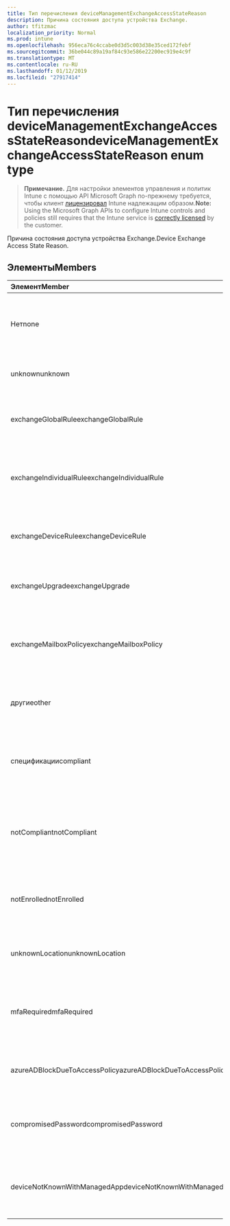 ```yaml
---
title: Тип перечисления deviceManagementExchangeAccessStateReason
description: Причина состояния доступа устройства Exchange.
author: tfitzmac
localization_priority: Normal
ms.prod: intune
ms.openlocfilehash: 956eca76c4ccabe0d3d5c003d38e35ced172febf
ms.sourcegitcommit: 36be044c89a19af84c93e586e22200ec919e4c9f
ms.translationtype: MT
ms.contentlocale: ru-RU
ms.lasthandoff: 01/12/2019
ms.locfileid: "27917414"
---
```

# <a name="devicemanagementexchangeaccessstatereason-enum-type"></a><span data-ttu-id="cb686-103">Тип перечисления deviceManagementExchangeAccessStateReason</span><span class="sxs-lookup"><span data-stu-id="cb686-103">deviceManagementExchangeAccessStateReason enum type</span></span>

> <span data-ttu-id="cb686-104">**Примечание.** Для настройки элементов управления и политик Intune с помощью API Microsoft Graph по-прежнему требуется, чтобы клиент [лицензировал](https://go.microsoft.com/fwlink/?linkid=839381) Intune надлежащим образом.</span><span class="sxs-lookup"><span data-stu-id="cb686-104">**Note:** Using the Microsoft Graph APIs to configure Intune controls and policies still requires that the Intune service is [correctly licensed](https://go.microsoft.com/fwlink/?linkid=839381) by the customer.</span></span>

<span data-ttu-id="cb686-105">Причина состояния доступа устройства Exchange.</span><span class="sxs-lookup"><span data-stu-id="cb686-105">Device Exchange Access State Reason.</span></span>
## <a name="members"></a><span data-ttu-id="cb686-106">Элементы</span><span class="sxs-lookup"><span data-stu-id="cb686-106">Members</span></span>
|<span data-ttu-id="cb686-107">Элемент</span><span class="sxs-lookup"><span data-stu-id="cb686-107">Member</span></span>|<span data-ttu-id="cb686-108">Значение</span><span class="sxs-lookup"><span data-stu-id="cb686-108">Value</span></span>|<span data-ttu-id="cb686-109">Описание</span><span class="sxs-lookup"><span data-stu-id="cb686-109">Description</span></span>|
|:---|:---|:---|
|<span data-ttu-id="cb686-110">Нет</span><span class="sxs-lookup"><span data-stu-id="cb686-110">none</span></span>|<span data-ttu-id="cb686-111">0</span><span class="sxs-lookup"><span data-stu-id="cb686-111">0</span></span>|<span data-ttu-id="cb686-112">Нет причин состояние доступа, обнаруженные в Exchange</span><span class="sxs-lookup"><span data-stu-id="cb686-112">No access state reason discovered from Exchange</span></span>|
|<span data-ttu-id="cb686-113">unknown</span><span class="sxs-lookup"><span data-stu-id="cb686-113">unknown</span></span>|<span data-ttu-id="cb686-114">1</span><span class="sxs-lookup"><span data-stu-id="cb686-114">1</span></span>|<span data-ttu-id="cb686-115">Причина состояния Неизвестный доступ</span><span class="sxs-lookup"><span data-stu-id="cb686-115">Unknown access state reason</span></span>|
|<span data-ttu-id="cb686-116">exchangeGlobalRule</span><span class="sxs-lookup"><span data-stu-id="cb686-116">exchangeGlobalRule</span></span>|<span data-ttu-id="cb686-117">2</span><span class="sxs-lookup"><span data-stu-id="cb686-117">2</span></span>|<span data-ttu-id="cb686-118">Определяет, какие Exchange глобальное правило состояние доступа</span><span class="sxs-lookup"><span data-stu-id="cb686-118">Access state determined by Exchange Global rule</span></span>|
|<span data-ttu-id="cb686-119">exchangeIndividualRule</span><span class="sxs-lookup"><span data-stu-id="cb686-119">exchangeIndividualRule</span></span>|<span data-ttu-id="cb686-120">3</span><span class="sxs-lookup"><span data-stu-id="cb686-120">3</span></span>|<span data-ttu-id="cb686-121">Определяет, какие Exchange отдельное правило состояние доступа</span><span class="sxs-lookup"><span data-stu-id="cb686-121">Access state determined by Exchange Individual rule</span></span>|
|<span data-ttu-id="cb686-122">exchangeDeviceRule</span><span class="sxs-lookup"><span data-stu-id="cb686-122">exchangeDeviceRule</span></span>|<span data-ttu-id="cb686-123">4</span><span class="sxs-lookup"><span data-stu-id="cb686-123">4</span></span>|<span data-ttu-id="cb686-124">Определяет, какие правила устройству Exchange состояние доступа</span><span class="sxs-lookup"><span data-stu-id="cb686-124">Access state determined by Exchange Device rule</span></span>|
|<span data-ttu-id="cb686-125">exchangeUpgrade</span><span class="sxs-lookup"><span data-stu-id="cb686-125">exchangeUpgrade</span></span>|<span data-ttu-id="cb686-126">5</span><span class="sxs-lookup"><span data-stu-id="cb686-126">5</span></span>|<span data-ttu-id="cb686-127">Состояние доступа из-за обновления Exchange</span><span class="sxs-lookup"><span data-stu-id="cb686-127">Access state due to Exchange upgrade</span></span>|
|<span data-ttu-id="cb686-128">exchangeMailboxPolicy</span><span class="sxs-lookup"><span data-stu-id="cb686-128">exchangeMailboxPolicy</span></span>|<span data-ttu-id="cb686-129">6</span><span class="sxs-lookup"><span data-stu-id="cb686-129">6</span></span>|<span data-ttu-id="cb686-130">Состояние доступа определяет, какие политики почтовых ящиков Exchange</span><span class="sxs-lookup"><span data-stu-id="cb686-130">Access state determined by Exchange Mailbox Policy</span></span>|
|<span data-ttu-id="cb686-131">другие</span><span class="sxs-lookup"><span data-stu-id="cb686-131">other</span></span>|<span data-ttu-id="cb686-132">7</span><span class="sxs-lookup"><span data-stu-id="cb686-132">7</span></span>|<span data-ttu-id="cb686-133">Определяет, какие Exchange состояние доступа</span><span class="sxs-lookup"><span data-stu-id="cb686-133">Access state determined by Exchange</span></span>|
|<span data-ttu-id="cb686-134">спецификации</span><span class="sxs-lookup"><span data-stu-id="cb686-134">compliant</span></span>|<span data-ttu-id="cb686-135">8</span><span class="sxs-lookup"><span data-stu-id="cb686-135">8</span></span>|<span data-ttu-id="cb686-136">Состояние доступа, предоставленных с соответствием требованиям сложности при реализации</span><span class="sxs-lookup"><span data-stu-id="cb686-136">Access state granted by compliance challenge</span></span>|
|<span data-ttu-id="cb686-137">notCompliant</span><span class="sxs-lookup"><span data-stu-id="cb686-137">notCompliant</span></span>|<span data-ttu-id="cb686-138">9</span><span class="sxs-lookup"><span data-stu-id="cb686-138">9</span></span>|<span data-ttu-id="cb686-139">Состояние доступа отозван соответствия требованиям сложности при реализации</span><span class="sxs-lookup"><span data-stu-id="cb686-139">Access state revoked by compliance challenge</span></span>|
|<span data-ttu-id="cb686-140">notEnrolled</span><span class="sxs-lookup"><span data-stu-id="cb686-140">notEnrolled</span></span>|<span data-ttu-id="cb686-141">10</span><span class="sxs-lookup"><span data-stu-id="cb686-141">10</span></span>|<span data-ttu-id="cb686-142">Состояние доступа отозван сложности при реализации управления</span><span class="sxs-lookup"><span data-stu-id="cb686-142">Access state revoked by management challenge</span></span>|
|<span data-ttu-id="cb686-143">unknownLocation</span><span class="sxs-lookup"><span data-stu-id="cb686-143">unknownLocation</span></span>|<span data-ttu-id="cb686-144">12</span><span class="sxs-lookup"><span data-stu-id="cb686-144">12</span></span>|<span data-ttu-id="cb686-145">Состояние доступа из-за неизвестное расположение</span><span class="sxs-lookup"><span data-stu-id="cb686-145">Access state due to unknown location</span></span>|
|<span data-ttu-id="cb686-146">mfaRequired</span><span class="sxs-lookup"><span data-stu-id="cb686-146">mfaRequired</span></span>|<span data-ttu-id="cb686-147">13</span><span class="sxs-lookup"><span data-stu-id="cb686-147">13</span></span>|<span data-ttu-id="cb686-148">Состояние доступа из-за сложности при реализации многофакторной проверкой Подлинности</span><span class="sxs-lookup"><span data-stu-id="cb686-148">Access state due to MFA challenge</span></span>|
|<span data-ttu-id="cb686-149">azureADBlockDueToAccessPolicy</span><span class="sxs-lookup"><span data-stu-id="cb686-149">azureADBlockDueToAccessPolicy</span></span>|<span data-ttu-id="cb686-150">14</span><span class="sxs-lookup"><span data-stu-id="cb686-150">14</span></span>|<span data-ttu-id="cb686-151">Состояние доступа отозван политикой доступа AAD</span><span class="sxs-lookup"><span data-stu-id="cb686-151">Access State revoked by AAD Access Policy</span></span>|
|<span data-ttu-id="cb686-152">compromisedPassword</span><span class="sxs-lookup"><span data-stu-id="cb686-152">compromisedPassword</span></span>|<span data-ttu-id="cb686-153">15</span><span class="sxs-lookup"><span data-stu-id="cb686-153">15</span></span>|<span data-ttu-id="cb686-154">Состояние доступа отозван компрометации пароля</span><span class="sxs-lookup"><span data-stu-id="cb686-154">Access State revoked by compromised password</span></span>|
|<span data-ttu-id="cb686-155">deviceNotKnownWithManagedApp</span><span class="sxs-lookup"><span data-stu-id="cb686-155">deviceNotKnownWithManagedApp</span></span>|<span data-ttu-id="cb686-156">16</span><span class="sxs-lookup"><span data-stu-id="cb686-156">16</span></span>|<span data-ttu-id="cb686-157">Состояние доступа отозван запрос управляемых приложений</span><span class="sxs-lookup"><span data-stu-id="cb686-157">Access state revoked by managed application challenge</span></span>|



